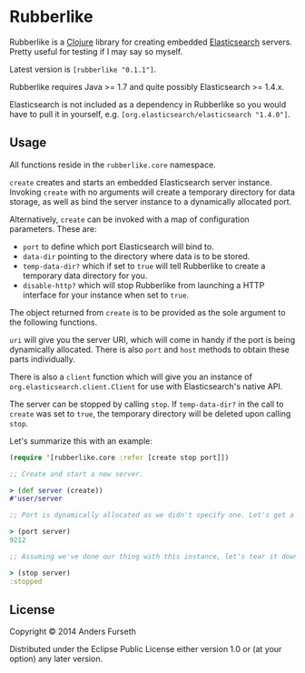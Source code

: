 # Rubberlike

Rubberlike is a [Clojure](http://clojure.org/) library for creating embedded [Elasticsearch](http://www.elasticsearch.org/) servers. Pretty useful for testing if I may say so myself.

Latest version is `[rubberlike "0.1.1"]`.

Rubberlike requires Java >= 1.7 and quite possibly Elasticsearch >= 1.4.x.

Elasticsearch is not included as a dependency in Rubberlike so you would have to pull it in yourself, e.g. `[org.elasticsearch/elasticsearch "1.4.0"]`.

## Usage

All functions reside in the `rubberlike.core` namespace.

`create` creates and starts an embedded Elasticsearch server instance. Invoking `create` with no arguments will create a temporary directory for data storage, as well as bind the server instance to a dynamically allocated port.

Alternatively, `create` can be invoked with a map of configuration parameters. These are:
*  `port` to define which port Elasticsearch will bind to.
*  `data-dir` pointing to the directory where data is to be stored.
*  `temp-data-dir?` which if set to `true` will tell Rubberlike to create a temporary data directory for you.
*  `disable-http?` which will stop Rubberlike from launching a HTTP interface for your instance when set to `true`.

The object returned from `create` is to be provided as the sole argument to the following functions.

`uri` will give you the server URI, which will come in handy if the port is being dynamically allocated. There is also `port` and `host` methods to obtain these parts individually.

There is also a `client` function which will give you an instance of `org.elasticsearch.client.Client` for use with Elasticsearch's native API.

The server can be stopped by calling `stop`. If `temp-data-dir?` in the call to `create` was set to `true`, the temporary directory will be deleted upon calling `stop`.

Let's summarize this with an example:

```clojure
(require '[rubberlike.core :refer [create stop port]])

;; Create and start a new server.

> (def server (create))
#'user/server

;; Port is dynamically allocated as we didn't specify one. Let's get a hold of it.

> (port server)
9212

;; Assuming we've done our thing with this instance, let's tear it down.

> (stop server)
:stopped
```

## License

Copyright © 2014 Anders Furseth

Distributed under the Eclipse Public License either version 1.0 or (at your option) any later version.
